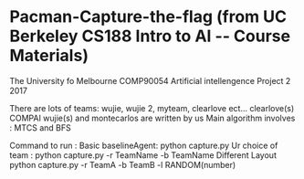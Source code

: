 # Pacman-Capture-the-flag (from UC Berkeley CS188 Intro to AI -- Course Materials)

The University fo Melbourne COMP90054 Artificial intellengence Project 2 2017

There are lots of teams:
wujie, wujie 2, myteam, clearlove ect... 
clearlove(s) COMPAI wujie(s) and montecarlos are written by us
Main algorithm involves : MTCS and BFS


Command to run :
Basic baselineAgent: python capture.py 
Ur choice of team : python capture.py -r TeamName -b TeamName 
Different Layout python capture.py -r TeamA -b TeamB -l RANDOM(number)

